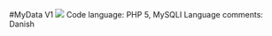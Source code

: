 #MyData V1
<img src="http://i.imgur.com/n4yXfFH.png">
Code language:
PHP 5, MySQLI
Language comments:
Danish
